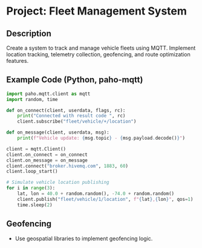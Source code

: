 # Project: Fleet Management System

## Description
Create a system to track and manage vehicle fleets using MQTT. Implement location tracking, telemetry collection, geofencing, and route optimization features.

## Example Code (Python, paho-mqtt)
```python
import paho.mqtt.client as mqtt
import random, time

def on_connect(client, userdata, flags, rc):
    print("Connected with result code ", rc)
    client.subscribe("fleet/vehicle/+/location")

def on_message(client, userdata, msg):
    print(f"Vehicle update: {msg.topic} - {msg.payload.decode()}")

client = mqtt.Client()
client.on_connect = on_connect
client.on_message = on_message
client.connect("broker.hivemq.com", 1883, 60)
client.loop_start()

# Simulate vehicle location publishing
for i in range(3):
    lat, lon = 40.0 + random.random(), -74.0 + random.random()
    client.publish("fleet/vehicle/1/location", f"{lat},{lon}", qos=1)
    time.sleep(2)
```

## Geofencing
- Use geospatial libraries to implement geofencing logic.
